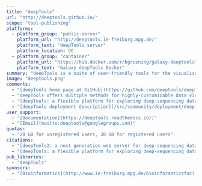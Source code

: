 ```yaml
---
title: "deepTools"
url: "http://deeptools.github.io/"
scope: "tool-publishing"
platforms:
  - platform_group: "public-server"
    platform_url: "http://deeptools.ie-freiburg.mpg.de/"
    platform_text: "deepTools server"
    platform_location: DE
  - platform_group: "container"
    platform_url: "https://hub.docker.com/r/bgruening/galaxy-deeptools"
    platform_text: "Galaxy deepTools Docker"
summary: "deepTools is a suite of user-friendly tools for the visualization, quality control and normalization of data from high-throughput DNA sequencing experiments."
image: "deeptools.png"
comments:
  - "[deepTools home page at GitHub](https://github.com/deeptools/deepTools)"
  - "deepTools offers multiple methods for highly-customizable data visualization that immensely aid hypothesis generation and data interpretation. It also offers all the tools needed to create coverage files in standard bedGraph and bigWig file formats allowing various normalization procedures and comparisons between two files (for example, treatment and control)."
  - "[deepTools: a flexible platform for exploring deep-sequencing data](/src/events/gcc2014/abstracts/talks/index.md#deeptools-a-flexible-platform-for-exploring-deep-sequencing-data)* presentation by [Sarah Diehl](http://www.ie-freiburg.mpg.de/1892622/employee_page?c=1896591&employee_id=26993) at [GCC2014](/src/events/gcc2014/index.md)"
  - "[deepTools deployment description](/src/community/deployment/deep-tools/index.md)"
user_support:
  - "[Documentation](https://deeptools.readthedocs.io/)"
  - "[Email](mailto:deeptools@googlegroups.com)"
quotas:
  - "20 GB for unregistered users, 30 GB for registered users"
citations:
  - "[deepTools2: a next generation web server for deep-sequencing data analysis](http://nar.oxfordjournals.org/content/early/2016/04/12/nar.gkw257.long), Fidel Ramírez, Devon P Ryan, Björn Grüning, Vivek Bhardwaj, Fabian Kilpert, Andreas S Richter, Steffen Heyne, Friederike Dündar and Thomas Manke, *Nucl. Acids Res.* (2016) doi: 10.1093/nar/gkw257"
  - "[deepTools: a flexible platform for exploring deep-sequencing data](https://doi.org/10.1093/nar/gku365), Fidel Ramírez, Friederike Dündar, Sarah Diehl, Björn A. Grüning, and Thomas Manke.  *Nucl. Acids Res.* first published online May 5, 2014 doi:10.1093/nar/gku365"
pub_libraries:
  - "deepTools"
sponsors:
  - "[Bioinformatics](http://www.ie-freiburg.mpg.de/bioinformaticsfac) and [Deep-Sequencing](http://www.ie-freiburg.mpg.de/deepfac) Units at the [Max Planck Institute for Immunobiology and Epigenetics](http://www3.ie-freiburg.mpg.de/)."
---
```

